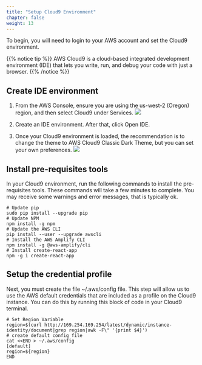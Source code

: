 ```yaml
---
title: "Setup Cloud9 Environment"
chapter: false
weight: 13
---
```


To begin, you will need to login to your AWS account and set the Cloud9 environment.

{{% notice tip %}}
AWS Cloud9 is a cloud-based integrated development environment (IDE) that lets you write, run, and debug your code with just a browser. 
{{% /notice  %}}

## Create IDE environment
1. From the AWS Console, ensure you are using the us-west-2 (Oregon) region, and then select Cloud9 under Services.
![](/image/select_cloud9.png)

2. Create an IDE environment. After that, click Open IDE.

3. Once your Cloud9 environment is loaded, the recommendation is to change the theme to AWS Cloud9 Classic Dark Theme, but you can set your own preferences.
![](/image/cloud9_theme.png)


## Install pre-requisites tools 

In your Cloud9 environment, run the following commands to install the pre-requisites tools.  These commands will take a few minutes to complete. You may receive some warnings and error messages, that is typically ok.
``` 
# Update pip
sudo pip install --upgrade pip
# Update NPM
npm install -g npm
# Update the AWS CLI
pip install --user --upgrade awscli
# Install the AWS Amplify CLI
npm install -g @aws-amplify/cli
# Install create-react-app
npm -g i create-react-app

```

## Setup the credential profile 

Next, you must create the file ~/.aws/config file. This step will allow us to use the AWS default credentials that are included as a profile on the Cloud9 instance. You can do this by running this block of code in your Cloud9 terminal.
```
# Set Region Variable
region=$(curl http://169.254.169.254/latest/dynamic/instance-identity/document|grep region|awk -F\" '{print $4}')
# create default config file
cat <<END > ~/.aws/config
[default]
region=${region}
END

```

